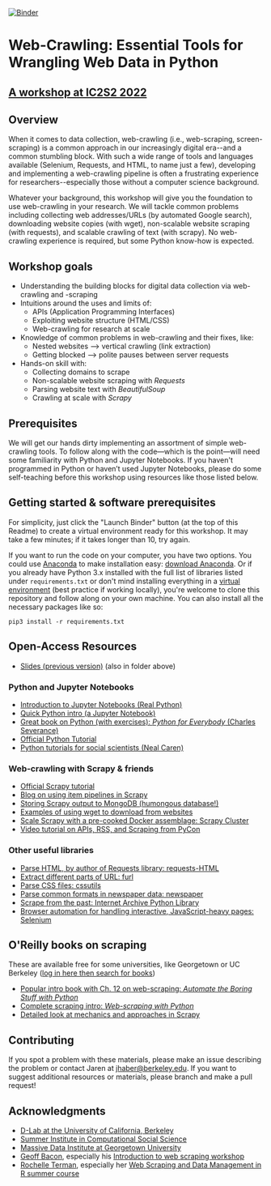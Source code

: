 [![Binder](https://mybinder.org/badge_logo.svg)](https://mybinder.org/v2/gh/jhaber-zz/web-crawling-intro-2021/HEAD)

# Web-Crawling: Essential Tools for Wrangling Web Data in Python
## [A workshop at IC2S2 2022](https://iscss.org/ic2s2/conference/)


## Overview

When it comes to data collection, web-crawling (i.e., web-scraping, screen-scraping) is a common approach in our increasingly digital era--and a common stumbling block. With such a wide range of tools and languages available (Selenium, Requests, and HTML, to name just a few), developing and implementing a web-crawling pipeline is often a frustrating experience for researchers--especially those without a computer science background.

Whatever your background, this workshop will give you the foundation to use web-crawling in your research. We will tackle common problems including collecting web addresses/URLs (by automated Google search), downloading website copies (with wget), non-scalable website scraping (with requests), and scalable crawling of text (with scrapy). No web-crawling experience is required, but some Python know-how is expected. 


## Workshop goals

* Understanding the building blocks for digital data collection via web-crawling and -scraping
* Intuitions around the uses and limits of:
  - APIs (Application Programming Interfaces)
  - Exploiting website structure (HTML/CSS)
  - Web-crawling for research at scale
* Knowledge of common problems in web-crawling and their fixes, like:
  - Nested websites --> vertical crawling (link extraction)
  - Getting blocked --> polite pauses between server requests
* Hands-on skill with: 
  - Collecting domains to scrape
  - Non-scalable website scraping with _Requests_
  - Parsing website text with _BeautifulSoup_
  - Crawling at scale with _Scrapy_


## Prerequisites

We will get our hands dirty implementing an assortment of simple web-crawling tools. To follow along with the code—which is the point—will need some familiarity with Python and Jupyter Notebooks. If you haven't programmed in Python or haven’t used Jupyter Notebooks, please do some self-teaching before this workshop using resources like those listed below. 


## Getting started & software prerequisites

For simplicity, just click the "Launch Binder" button (at the top of this Readme) to create a virtual environment ready for this workshop. It may take a few minutes; if it takes longer than 10, try again.

If you want to run the code on your computer, you have two options. You could use [Anaconda](https://www.anaconda.com/what-is-anaconda/) to make installation easy: [download Anaconda](https://www.anaconda.com/download/). Or if you already have Python 3.x installed with the full list of libraries listed under `requirements.txt` or don't mind installing everything in a [virtual environment](https://python.land/virtual-environments/virtualenv) (best practice if working locally), you're welcome to clone this repository and follow along on your own machine. You can also install all the necessary packages like so: 

```
pip3 install -r requirements.txt
```


## Open-Access Resources 

* [Slides (previous version)](http://bit.ly/slides-crawl-2021) (also in folder above)

### Python and Jupyter Notebooks

* [Introduction to Jupyter Notebooks (Real Python)](https://realpython.com/jupyter-notebook-introduction/)
* [Quick Python intro (a Jupyter Notebook)](https://github.com/jhaber-zz/nlp-python-2020/blob/master/solutions/intro-to-python.ipynb)
* [Great book on Python (with exercises): _Python for Everybody_ (Charles Severance)](https://www.py4e.com/book.php)
* [Official Python Tutorial](https://docs.python.org/3/tutorial/index.html)
* [Python tutorials for social scientists (Neal Caren)](https://nealcaren.github.io/python-tutorials/)

### Web-crawling with Scrapy & friends

* [Official Scrapy tutorial](https://docs.scrapy.org/en/latest/intro/tutorial.html)
* [Blog on using item pipelines in Scrapy](https://medium.com/swlh/how-to-use-scrapy-items-05-python-scrapy-tutorial-for-beginners-f25ff2dceaa9)
* [Storing Scrapy output to MongoDB (humongous database!)](https://realpython.com/web-scraping-with-scrapy-and-mongodb/)
* [Examples of using wget to download from websites](https://phoenixnap.com/kb/wget-command-with-examples)
* [Scale Scrapy with a pre-cooked Docker assemblage: Scrapy Cluster](https://scrapy-cluster.readthedocs.io/en/latest)
* [Video tutorial on APIs, RSS, and Scraping from PyCon](https://youtu.be/A42voDYkFZw)

### Other useful libraries

* [Parse HTML, by author of Requests library: requests-HTML](http://html.python-requests.org/)
* [Extract different parts of URL: furl](https://github.com/gruns/furl)
* [Parse CSS files: cssutils](http://cthedot.de/cssutils/)
* [Parse common formats in newspaper data: newspaper](https://newspaper.readthedocs.io/en/latest/)
* [Scrape from the past: Internet Archive Python Library](https://archive.org/services/docs/api/internetarchive/index.html)
* [Browser automation for handling interactive, JavaScript-heavy pages: Selenium](https://www.selenium.dev/)

## O'Reilly books on scraping
These are available free for some universities, like Georgetown or UC Berkeley ([log in here then search for books](https://www.safaribooksonline.com/library/view/temporary-access/))

* [Popular intro book with Ch. 12 on web-scraping: _Automate the Boring Stuff with Python_](https://nostarch.com/automatestuff2)
* [Complete scraping intro: _Web-scraping with Python_](http://shop.oreilly.com/product/0636920078067.do)
* [Detailed look at mechanics and approaches in Scrapy](https://learning.oreilly.com/library/view/learning-scrapy/9781784399788/)

## Contributing

If you spot a problem with these materials, please make an issue describing the problem or contact Jaren at jhaber@berkeley.edu. If you want to suggest additional resources or materials, please branch and make a pull request!


## Acknowledgments

* [D-Lab at the University of California, Berkeley](https://dlab.berkeley.edu/)
* [Summer Institute in Computational Social Science](https://sicss.io/)
* [Massive Data Institute at Georgetown University](https://mdi.georgetown.edu/)
* [Geoff Bacon](https://geoffbacon.github.io/), especially his [Introduction to web scraping workshop](https://github.com/TextXD/introduction-to-web-scraping)
* [Rochelle Terman](http://rochelleterman.com/), especially her [Web Scraping and Data Management in R summer course](https://github.com/rochelleterman/ESS-webscraping)
